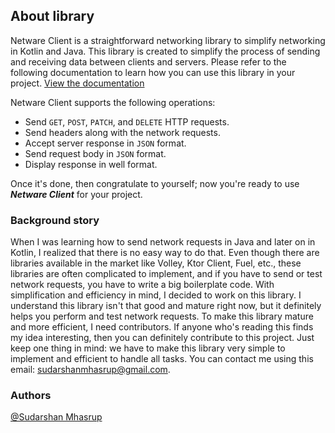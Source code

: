 ## About library
Netware Client is a straightforward networking library to simplify networking in Kotlin and Java. This library is created to simplify the process of sending and receiving data between clients and servers. Please refer to the following documentation to learn how you can use this library in your project. [View the documentation](https://netwareclient.vercel.app/)

Netware Client supports the following operations:
- Send `GET`, `POST`, `PATCH`, and `DELETE` HTTP requests.
- Send headers along with the network requests.
- Accept server response in `JSON` format.
- Send request body in `JSON` format.
- Display response in well format.

Once it's done, then congratulate to yourself; now you're ready to use ***Netware Client*** for your project.

### Background story

When I was learning how to send network requests in Java and later on in Kotlin, I realized that there is no easy way to do that. Even though there are libraries available in the market like Volley, Ktor Client, Fuel, etc., these libraries are often complicated to implement, and if you have to send or test network requests, you have to write a big boilerplate code. With simplification and efficiency in mind, I decided to work on this library. I understand this library isn't that good and mature right now, but it definitely helps you perform and test network requests. To make this library mature and more efficient, I need contributors. If anyone who's reading this finds my idea interesting, then you can definitely contribute to this project. Just keep one thing in mind: we have to make this library very simple to implement and efficient to handle all tasks. You can contact me using this email: sudarshanmhasrup@gmail.com. 

### Authors
[@Sudarshan Mhasrup](https://github.com/sudarshanmhasrup)
